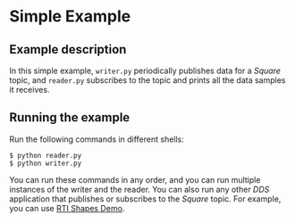 # Simple Example

## Example description
In this simple example, `writer.py` periodically publishes data for a
*Square* topic, and `reader.py` subscribes to the topic and prints all the
data samples it receives.

## Running the example

Run the following commands in different shells:

    $ python reader.py
    $ python writer.py

You can run these commands in any order, and you can run multiple instances of
the writer and the reader. You can also run any other *DDS* application that
publishes or subscribes to the *Square* topic. For example, you can use
[RTI Shapes Demo](https://www.rti.com/free-trial/shapes-demo).

